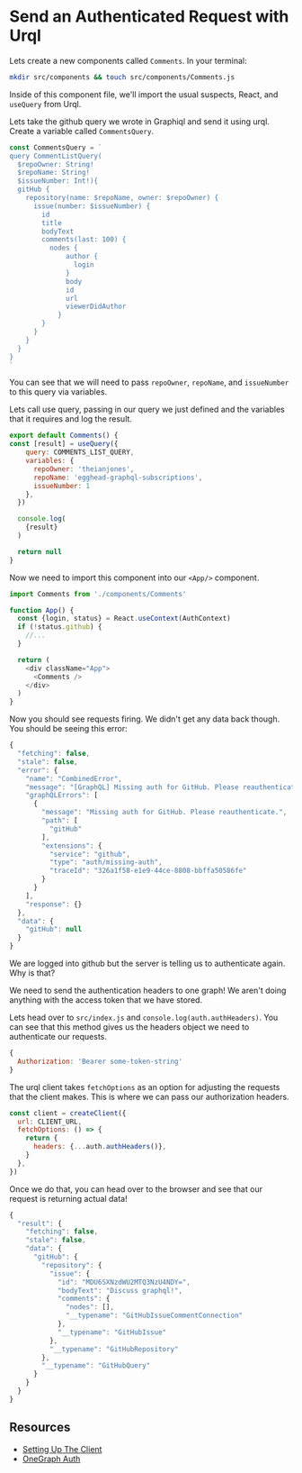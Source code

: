 # Send an Authenticated Request with Urql

Lets create a new components called `Comments`. In your terminal:

```bash
mkdir src/components && touch src/components/Comments.js
```

Inside of this component file, we'll import the usual suspects, React, and `useQuery` from Urql.

Lets take the github query we wrote in Graphiql and send it using urql. Create a variable called `CommentsQuery`.

```js
const CommentsQuery = `
query CommentListQuery(
  $repoOwner: String!
  $repoName: String!
  $issueNumber: Int!){
  gitHub {
    repository(name: $repoName, owner: $repoOwner) {
      issue(number: $issueNumber) {
        id
        title
        bodyText
        comments(last: 100) {
          nodes {
              author {
                login
              }
              body
              id
              url
              viewerDidAuthor
            }
        }
      }
    }
  }
}
`
```

You can see that we will need to pass `repoOwner`, `repoName`, and `issueNumber` to this query via variables.

Lets call use query, passing in our query we just defined and the variables that it requires and log the result.

```js
export default Comments() {
const [result] = useQuery({
    query: COMMENTS_LIST_QUERY,
    variables: {
      repoOwner: 'theianjones',
      repoName: 'egghead-graphql-subscriptions',
      issueNumber: 1
    },
  })

  console.log(
    {result}
  )

  return null
}
```

Now we need to import this component into our `<App/>` component.

```js
import Comments from './components/Comments'

function App() {
  const {login, status} = React.useContext(AuthContext)
  if (!status.github) {
    //...
  }

  return (
    <div className="App">
      <Comments />
    </div>
  )
}
```

Now you should see requests firing. We didn't get any data back though. You should be seeing this error:

```js
{
  "fetching": false,
  "stale": false,
  "error": {
    "name": "CombinedError",
    "message": "[GraphQL] Missing auth for GitHub. Please reauthenticate.",
    "graphQLErrors": [
      {
        "message": "Missing auth for GitHub. Please reauthenticate.",
        "path": [
          "gitHub"
        ],
        "extensions": {
          "service": "github",
          "type": "auth/missing-auth",
          "traceId": "326a1f58-e1e9-44ce-8808-bbffa50586fe"
        }
      }
    ],
    "response": {}
  },
  "data": {
    "gitHub": null
  }
}
```

We are logged into github but the server is telling us to authenticate again. Why is that?

We need to send the authentication headers to one graph! We aren't doing anything with the access token that we have stored.

Lets head over to `src/index.js` and `console.log(auth.authHeaders)`. You can see that this method gives us the headers object we need to authenticate our requests.

```js
{
  Authorization: 'Bearer some-token-string'
}
```

The urql client takes `fetchOptions` as an option for adjusting the requests that the client makes. This is where we can pass our authorization headers.

```js
const client = createClient({
  url: CLIENT_URL,
  fetchOptions: () => {
    return {
      headers: {...auth.authHeaders()},
    }
  },
})
```

Once we do that, you can head over to the browser and see that our request is returning actual data!

```js
{
  "result": {
    "fetching": false,
    "stale": false,
    "data": {
      "gitHub": {
        "repository": {
          "issue": {
            "id": "MDU6SXNzdWU2MTQ3NzU4NDY=",
            "bodyText": "Discuss graphql!",
            "comments": {
              "nodes": [],
              "__typename": "GitHubIssueCommentConnection"
            },
            "__typename": "GitHubIssue"
          },
          "__typename": "GitHubRepository"
        },
        "__typename": "GitHubQuery"
      }
    }
  }
}
```

## Resources

- [Setting Up The Client](https://formidable.com/open-source/urql/docs/basics/getting-started/#setting-up-the-client)
- [OneGraph Auth](https://www.onegraph.com/docs/logging_users_in_and_out.html#use-onegraphauth-with-apollo)
